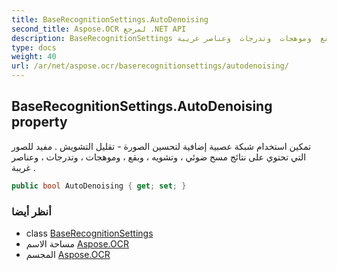 ```yaml
---
title: BaseRecognitionSettings.AutoDenoising
second_title: Aspose.OCR لمرجع .NET API
description: BaseRecognitionSettings ملكية. تمكين استخدام شبكة عصبية إضافية لتحسين الصورة  تقليل التشويش . مفيد للصور التي تحتوي على نتائج مسح ضوئي  وتشويه  وبقع  وموهجات  وتدرجات  وعناصر غريبة .
type: docs
weight: 40
url: /ar/net/aspose.ocr/baserecognitionsettings/autodenoising/
---
```

## BaseRecognitionSettings.AutoDenoising property

تمكين استخدام شبكة عصبية إضافية لتحسين الصورة - تقليل التشويش . مفيد للصور التي تحتوي على نتائج مسح ضوئي ، وتشويه ، وبقع ، وموهجات ، وتدرجات ، وعناصر غريبة .

```csharp
public bool AutoDenoising { get; set; }
```

### أنظر أيضا

* class [BaseRecognitionSettings](../)
* مساحة الاسم [Aspose.OCR](../../baserecognitionsettings/)
* المجسم [Aspose.OCR](../../../)


